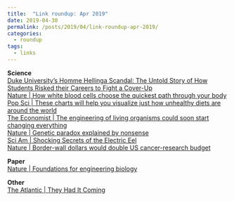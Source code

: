 ```yaml
---
title:  "Link roundup: Apr 2019"
date: 2019-04-30
permalink: /posts/2019/04/link-roundup-apr-2019/
categories: 
  - roundup
tags:
  - links
---
```

**Science**  
[Duke University’s Homme Hellinga Scandal: The Untold Story of How Students Risked their Careers to Fight a Cover-Up](https://medium.com/@caffeinatedchemist/hellinga-66449cf4699e)  
[Nature \| How white blood cells choose the quickest path through your body](https://www.nature.com/articles/d41586-019-01065-1)  
[Pop Sci \| These charts will help you visualize just how unhealthy diets are around the world](https://www.popsci.com/diet-kills-more-people-worldwide-than-any-other-risk-factor)  
[The Economist \| The engineering of living organisms could soon start changing everything](https://www.economist.com/technology-quarterly/2019/04/04/the-engineering-of-living-organisms-could-soon-start-changing-everything)  
[Nature \| Genetic paradox explained by nonsense](https://www.nature.com/articles/d41586-019-00823-5)  
[Sci Am \| Shocking Secrets of the Electric Eel](https://www.scientificamerican.com/article/shocking-secrets-of-the-electric-eel/)  
[Nature \| Border-wall dollars would double US cancer-research budget](https://www.nature.com/articles/d41586-019-01056-2)  
  
**Paper**   
[Nature \| Foundations for engineering biology](https://www.nature.com/articles/nature04342)  
  
**Other**  
[The Atlantic \| They Had It Coming](https://www.theatlantic.com/ideas/archive/2019/04/what-college-admissions-scandal-reveals/586468/)  
